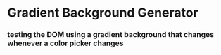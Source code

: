 # Gradient Background Generator
### testing the DOM using a gradient background that changes whenever a color picker changes 
